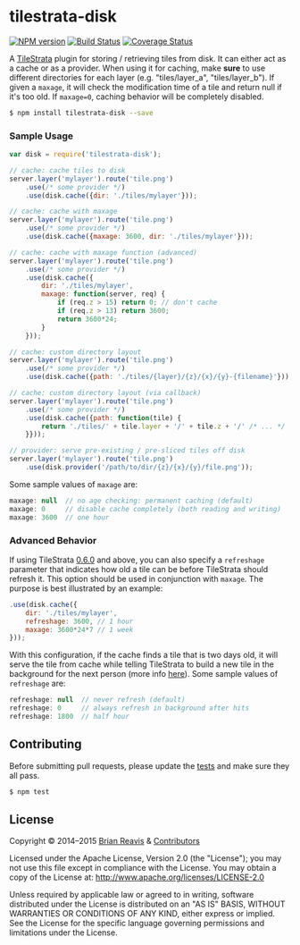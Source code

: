 # tilestrata-disk
[![NPM version](http://img.shields.io/npm/v/tilestrata-disk.svg?style=flat)](https://www.npmjs.org/package/tilestrata-disk)
[![Build Status](https://travis-ci.org/naturalatlas/tilestrata-disk.svg)](https://travis-ci.org/naturalatlas/tilestrata-disk)
[![Coverage Status](http://img.shields.io/codecov/c/github/naturalatlas/tilestrata-disk/master.svg?style=flat)](https://codecov.io/github/naturalatlas/tilestrata-disk)

A [TileStrata](https://github.com/naturalatlas/tilestrata) plugin for storing / retrieving tiles from disk. It can either act as a cache or as a provider. When using it for caching, make **sure** to use different directories for each layer (e.g. "tiles/layer_a", "tiles/layer_b"). If given a `maxage`, it will check the modification time of a tile and return null if it's too old. If `maxage=0`, caching behavior will be completely disabled.

```sh
$ npm install tilestrata-disk --save
```

### Sample Usage

```js
var disk = require('tilestrata-disk');

// cache: cache tiles to disk
server.layer('mylayer').route('tile.png')
    .use(/* some provider */)
    .use(disk.cache({dir: './tiles/mylayer'}));

// cache: cache with maxage
server.layer('mylayer').route('tile.png')
    .use(/* some provider */)
    .use(disk.cache({maxage: 3600, dir: './tiles/mylayer'}));

// cache: cache with maxage function (advanced)
server.layer('mylayer').route('tile.png')
    .use(/* some provider */)
    .use(disk.cache({
        dir: './tiles/mylayer',
        maxage: function(server, req) {
            if (req.z > 15) return 0; // don't cache
            if (req.z > 13) return 3600;
            return 3600*24;
        }
    }));

// cache: custom directory layout
server.layer('mylayer').route('tile.png')
    .use(/* some provider */)
    .use(disk.cache({path: './tiles/{layer}/{z}/{x}/{y}-{filename}'}));

// cache: custom directory layout (via callback)
server.layer('mylayer').route('tile.png')
    .use(/* some provider */)
    .use(disk.cache({path: function(tile) {
        return './tiles/' + tile.layer + '/' + tile.z + '/' /* ... */
    }}));
```
```js
// provider: serve pre-existing / pre-sliced tiles off disk
server.layer('mylayer').route('tile.png')
    .use(disk.provider('/path/to/dir/{z}/{x}/{y}/file.png'));
```

Some sample values of `maxage` are:

```js
maxage: null  // no age checking: permanent caching (default)
maxage: 0     // disable cache completely (both reading and writing)
maxage: 3600  // one hour
```

### Advanced Behavior

If using TileStrata [0.6.0](https://github.com/naturalatlas/tilestrata/releases/tag/v1.6.0) and above, you can also specify a `refreshage` parameter that indicates how old a tile can be before TileStrata should refresh it. This option should be used in conjunction with `maxage`. The purpose is best illustrated by an example:

```js
.use(disk.cache({
    dir: './tiles/mylayer',
    refreshage: 3600, // 1 hour
    maxage: 3600*24*7 // 1 week
}));
```

With this configuration, if the cache finds a tile that is two days old, it will serve the tile from cache while telling TileStrata to build a new tile in the background for the next person (more info [here](https://github.com/naturalatlas/tilestrata#writing-caches)). Some sample values of `refreshage` are:

```js
refreshage: null  // never refresh (default)
refreshage: 0     // always refresh in background after hits
refreshage: 1800  // half hour
```

## Contributing

Before submitting pull requests, please update the [tests](test) and make sure they all pass.

```sh
$ npm test
```

## License

Copyright &copy; 2014–2015 [Brian Reavis](https://github.com/brianreavis) & [Contributors](https://github.com/naturalatlas/tilestrata-disk/graphs/contributors)

Licensed under the Apache License, Version 2.0 (the "License"); you may not use this file except in compliance with the License. You may obtain a copy of the License at: http://www.apache.org/licenses/LICENSE-2.0

Unless required by applicable law or agreed to in writing, software distributed under the License is distributed on an "AS IS" BASIS, WITHOUT WARRANTIES OR CONDITIONS OF ANY KIND, either express or implied. See the License for the specific language governing permissions and limitations under the License.
